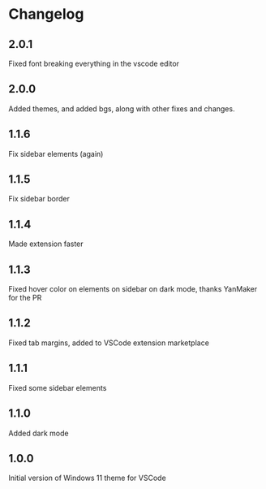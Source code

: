 # Changelog

## 2.0.1

Fixed font breaking everything in the vscode editor

## 2.0.0

Added themes, and added bgs, along with other fixes and changes.

## 1.1.6

Fix sidebar elements (again)

## 1.1.5

Fix sidebar border

## 1.1.4

Made extension faster

## 1.1.3

Fixed hover color on elements on sidebar on dark mode, thanks YanMaker for the PR

## 1.1.2

Fixed tab margins, added to VSCode extension marketplace

## 1.1.1

Fixed some sidebar elements

## 1.1.0

Added dark mode

## 1.0.0

Initial version of Windows 11 theme for VSCode
